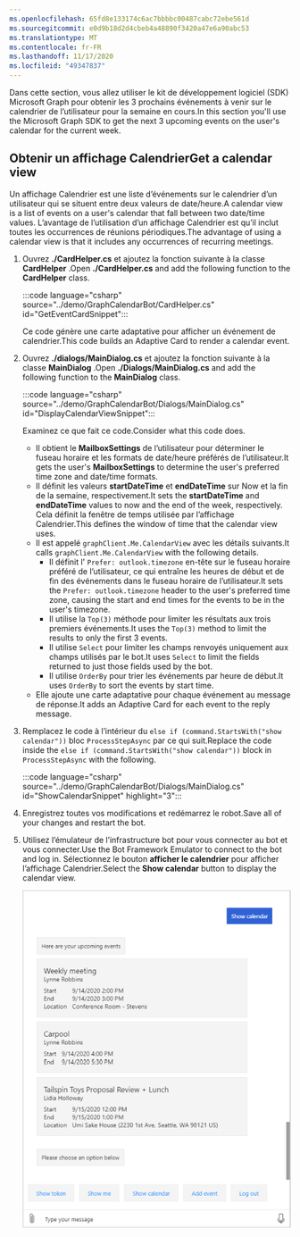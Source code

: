 ```yaml
---
ms.openlocfilehash: 65fd8e133174c6ac7bbbbc00487cabc72ebe561d
ms.sourcegitcommit: e0d9b18d2d4cbeb4a48890f3420a47e6a90abc53
ms.translationtype: MT
ms.contentlocale: fr-FR
ms.lasthandoff: 11/17/2020
ms.locfileid: "49347837"
---
```

<!-- markdownlint-disable MD002 MD041 -->

<span data-ttu-id="5b86e-101">Dans cette section, vous allez utiliser le kit de développement logiciel (SDK) Microsoft Graph pour obtenir les 3 prochains événements à venir sur le calendrier de l’utilisateur pour la semaine en cours.</span><span class="sxs-lookup"><span data-stu-id="5b86e-101">In this section you'll use the Microsoft Graph SDK to get the next 3 upcoming events on the user's calendar for the current week.</span></span>

## <a name="get-a-calendar-view"></a><span data-ttu-id="5b86e-102">Obtenir un affichage Calendrier</span><span class="sxs-lookup"><span data-stu-id="5b86e-102">Get a calendar view</span></span>

<span data-ttu-id="5b86e-103">Un affichage Calendrier est une liste d’événements sur le calendrier d’un utilisateur qui se situent entre deux valeurs de date/heure.</span><span class="sxs-lookup"><span data-stu-id="5b86e-103">A calendar view is a list of events on a user's calendar that fall between two date/time values.</span></span> <span data-ttu-id="5b86e-104">L’avantage de l’utilisation d’un affichage Calendrier est qu’il inclut toutes les occurrences de réunions périodiques.</span><span class="sxs-lookup"><span data-stu-id="5b86e-104">The advantage of using a calendar view is that it includes any occurrences of recurring meetings.</span></span>

1. <span data-ttu-id="5b86e-105">Ouvrez **./CardHelper.cs** et ajoutez la fonction suivante à la classe **CardHelper** .</span><span class="sxs-lookup"><span data-stu-id="5b86e-105">Open **./CardHelper.cs** and add the following function to the **CardHelper** class.</span></span>

    :::code language="csharp" source="../demo/GraphCalendarBot/CardHelper.cs" id="GetEventCardSnippet":::

    <span data-ttu-id="5b86e-106">Ce code génère une carte adaptative pour afficher un événement de calendrier.</span><span class="sxs-lookup"><span data-stu-id="5b86e-106">This code builds an Adaptive Card to render a calendar event.</span></span>

1. <span data-ttu-id="5b86e-107">Ouvrez **./dialogs/MainDialog.cs** et ajoutez la fonction suivante à la classe **MainDialog** .</span><span class="sxs-lookup"><span data-stu-id="5b86e-107">Open **./Dialogs/MainDialog.cs** and add the following function to the **MainDialog** class.</span></span>

    :::code language="csharp" source="../demo/GraphCalendarBot/Dialogs/MainDialog.cs" id="DisplayCalendarViewSnippet":::

    <span data-ttu-id="5b86e-108">Examinez ce que fait ce code.</span><span class="sxs-lookup"><span data-stu-id="5b86e-108">Consider what this code does.</span></span>

    - <span data-ttu-id="5b86e-109">Il obtient le **MailboxSettings** de l’utilisateur pour déterminer le fuseau horaire et les formats de date/heure préférés de l’utilisateur.</span><span class="sxs-lookup"><span data-stu-id="5b86e-109">It gets the user's **MailboxSettings** to determine the user's preferred time zone and date/time formats.</span></span>
    - <span data-ttu-id="5b86e-110">Il définit les valeurs **startDateTime** et **endDateTime** sur Now et la fin de la semaine, respectivement.</span><span class="sxs-lookup"><span data-stu-id="5b86e-110">It sets the **startDateTime** and **endDateTime** values to now and the end of the week, respectively.</span></span> <span data-ttu-id="5b86e-111">Cela définit la fenêtre de temps utilisée par l’affichage Calendrier.</span><span class="sxs-lookup"><span data-stu-id="5b86e-111">This defines the window of time that the calendar view uses.</span></span>
    - <span data-ttu-id="5b86e-112">Il est appelé `graphClient.Me.CalendarView` avec les détails suivants.</span><span class="sxs-lookup"><span data-stu-id="5b86e-112">It calls `graphClient.Me.CalendarView` with the following details.</span></span>
        - <span data-ttu-id="5b86e-113">Il définit l' `Prefer: outlook.timezone` en-tête sur le fuseau horaire préféré de l’utilisateur, ce qui entraîne les heures de début et de fin des événements dans le fuseau horaire de l’utilisateur.</span><span class="sxs-lookup"><span data-stu-id="5b86e-113">It sets the `Prefer: outlook.timezone` header to the user's preferred time zone, causing the start and end times for the events to be in the user's timezone.</span></span>
        - <span data-ttu-id="5b86e-114">Il utilise la `Top(3)` méthode pour limiter les résultats aux trois premiers événements.</span><span class="sxs-lookup"><span data-stu-id="5b86e-114">It uses the `Top(3)` method to limit the results to only the first 3 events.</span></span>
        - <span data-ttu-id="5b86e-115">Il utilise `Select` pour limiter les champs renvoyés uniquement aux champs utilisés par le bot.</span><span class="sxs-lookup"><span data-stu-id="5b86e-115">It uses `Select` to limit the fields returned to just those fields used by the bot.</span></span>
        - <span data-ttu-id="5b86e-116">Il utilise `OrderBy` pour trier les événements par heure de début.</span><span class="sxs-lookup"><span data-stu-id="5b86e-116">It uses `OrderBy` to sort the events by start time.</span></span>
    - <span data-ttu-id="5b86e-117">Elle ajoute une carte adaptative pour chaque événement au message de réponse.</span><span class="sxs-lookup"><span data-stu-id="5b86e-117">It adds an Adaptive Card for each event to the reply message.</span></span>

1. <span data-ttu-id="5b86e-118">Remplacez le code à l’intérieur du `else if (command.StartsWith("show calendar"))` bloc `ProcessStepAsync` par ce qui suit.</span><span class="sxs-lookup"><span data-stu-id="5b86e-118">Replace the code inside the `else if (command.StartsWith("show calendar"))` block in `ProcessStepAsync` with the following.</span></span>

    :::code language="csharp" source="../demo/GraphCalendarBot/Dialogs/MainDialog.cs" id="ShowCalendarSnippet" highlight="3":::

1. <span data-ttu-id="5b86e-119">Enregistrez toutes vos modifications et redémarrez le robot.</span><span class="sxs-lookup"><span data-stu-id="5b86e-119">Save all of your changes and restart the bot.</span></span>

1. <span data-ttu-id="5b86e-120">Utilisez l’émulateur de l’infrastructure bot pour vous connecter au bot et vous connecter.</span><span class="sxs-lookup"><span data-stu-id="5b86e-120">Use the Bot Framework Emulator to connect to the bot and log in.</span></span> <span data-ttu-id="5b86e-121">Sélectionnez le bouton **afficher le calendrier** pour afficher l’affichage Calendrier.</span><span class="sxs-lookup"><span data-stu-id="5b86e-121">Select the **Show calendar** button to display the calendar view.</span></span>

    ![Capture d’écran de la carte adaptative illustrant les trois événements suivants](images/calendar-view.png)
